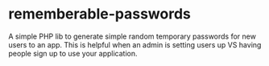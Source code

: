 # rememberable-passwords
A simple PHP lib to generate simple random temporary passwords for new users to an app. This is helpful when an admin is setting users up VS having people sign up to use your application.

